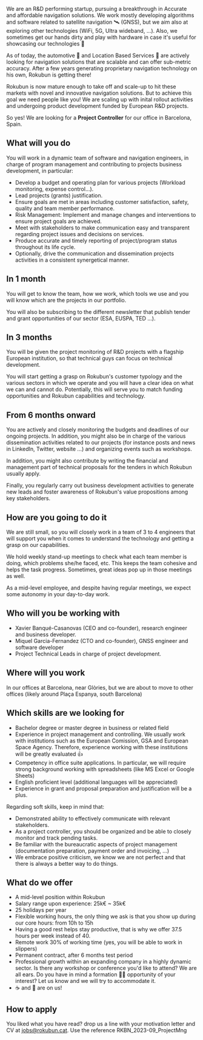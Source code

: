 We are an R&D performing startup, pursuing a breakthrough in Accurate and affordable navigation solutions. We work mostly developing algorithms and software related to satellite navigation 🛰️ (GNSS), but we aim also at exploring other technologies (WiFi, 5G, Ultra wideband, ...). Also, we sometimes get our hands dirty and play with hardware in case it's useful for showcasing our technologies 🔩

As of today, the automotive 🚗 and Location Based Services 📱 are actively looking for navigation solutions that are scalable and can offer sub-metric accuracy. After a few years generating proprietary navigation technology on his own, Rokubun is getting there!

Rokubun is now mature enough to take off and scale-up to hit these markets with novel and innovative navigation solutions. But to achieve this goal we need people like you! We are scaling up with inital rollout activities and undergoing product development funded by European R&D projects.

So yes! We are looking for a **Project Controller** for our office in Barcelona, Spain.

## What will you do

You will work in a dynamic team of software and navigation engineers, in charge of program management and contributing to projects business development, in particular:

-   Develop a budget and operating plan for various projects (Workload monitoring, expense control...).
-   Lead projects (grants) justification. 
-   Ensure goals are met in areas including customer satisfaction, safety, quality and team member performance.
-   Risk Management: Implement and manage changes and interventions to ensure project goals are achieved.
-   Meet with stakeholders to make communication easy and transparent regarding project issues and decisions on services.
-   Produce accurate and timely reporting of project/program status throughout its life cycle.
-   Optionally, drive the communication and dissemination projects activities in a consistent synergetical manner.


## In 1 month

You will get to know the team, how we work, which tools we use and you will know which are the projects in our portfolio.

You will also be subscribing to the different newsletter that publish tender and grant opportunities of our sector (ESA, EUSPA, TED ...).

## In 3 months

You will be given the project monitoring of R&D projects with a flagship European institution, so that technical guys can focus on technical development.

You will start getting a grasp on Rokubun's customer typology and the various sectors in which we operate and you will have a clear idea on what we can and cannot do. Potentially, this will serve you to match funding opportunities and Rokubun capabilities and technology.

## From 6 months onward

You are actively and closely monitoring the budgets and deadlines of our ongoing projects. In addition, you might also be in charge of the various dissemination activities related to our projects (for instance posts and news in LinkedIn, Twitter, website ...) and organizing events such as workshops. 

In addition, you might also contribute by writing the financial and management part of technical proposals for the tenders in which Rokubun usually apply.

Finally, you regularly carry out business development activities to generate new leads and foster awareness of Rokubun's value propositions among key stakeholders.

## How are you going to do it

We are still small, so you will closely work in a team of 3 to 4 engineers that will support you when it comes to understand the technology and getting a grasp on our capabilities.

We hold weekly stand-up meetings to check what each team member is doing, which problems she/he faced, etc. This keeps the team cohesive and helps the task progress. Sometimes, great ideas pop up in those meetings as well.

As a mid-level employee, and despite having regular meetings, we expect some autonomy in your day-to-day work.

## Who will you be working with

   - Xavier Banqué-Casanovas (CEO and co-founder), research engineer and business developer.
   - Miquel Garcia-Fernandez (CTO and co-founder), GNSS engineer and software developer
   - Project Technical Leads in charge of project development.

## Where will you work

In our offices at Barcelona, near Glòries, but we are about to move to other offices (likely around Plaça Espanya, south Barcelona)

## Which skills are we looking for

   - Bachelor degree or master degree in business or related field
   - Experience in project management and controlling. We usually work with institutions such as the European Comission, GSA and European Space Agency. Therefore, experience working with these institutions will be greatly evaluated 👍
   - Competency in office suite applications. In particular, we will require strong background working with spreadsheets (like MS Excel or Google Sheets)
   - English proficient level (additional languages will be appreciated)
   - Experience in grant and proposal preparation and justification will be a plus.

Regarding soft skills, keep in mind that:

   - Demonstrated ability to effectively communicate with relevant stakeholders.
   - As a project controller, you should be organized and be able to closely monitor and track pending tasks.
   - Be familiar with the bureaucratic aspects of project management (documentation preparation, payment order and invoicing, ...)
   - We embrace positive criticism, we know we are not perfect and that there is always a better way to do things.

## What do we offer

- A mid-level position within Rokubun
- Salary range upon experience: 25k€ ~ 35k€
- 25 holidays per year
- Flexible working hours, the only thing we ask is that you show up during our core hours: from 10h to 15h
- Having a good rest helps stay productive, that is why we offer 37.5 hours per week instead of 40.
- Remote work 30% of working time (yes, you will be able to work in slippers)
- Permanent contract, after 6 months test period
- Professional growth within an expanding company in a highly dynamic sector. Is there any workshop or conference you'd like to attend? We are all ears. Do you have in mind a formation 👩‍🎓 opportunity of your interest? Let us know and we will try to accommodate it.
- ☕ and 🍪 are on us!

## How to apply

You liked what you have read? drop us a line with your motivation letter and CV at jobs@rokubun.cat. Use the reference RKBN_2023-09_ProjectMng
